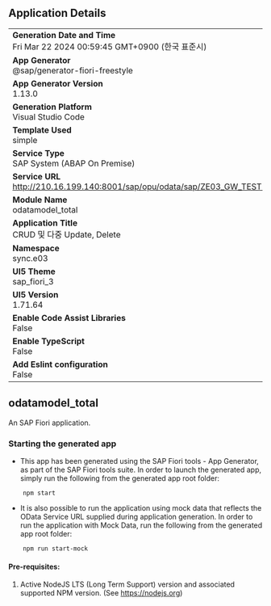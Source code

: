 ## Application Details
|               |
| ------------- |
|**Generation Date and Time**<br>Fri Mar 22 2024 00:59:45 GMT+0900 (한국 표준시)|
|**App Generator**<br>@sap/generator-fiori-freestyle|
|**App Generator Version**<br>1.13.0|
|**Generation Platform**<br>Visual Studio Code|
|**Template Used**<br>simple|
|**Service Type**<br>SAP System (ABAP On Premise)|
|**Service URL**<br>http://210.16.199.140:8001/sap/opu/odata/sap/ZE03_GW_TEST1_SRV
|**Module Name**<br>odatamodel_total|
|**Application Title**<br>CRUD 및 다중 Update, Delete|
|**Namespace**<br>sync.e03|
|**UI5 Theme**<br>sap_fiori_3|
|**UI5 Version**<br>1.71.64|
|**Enable Code Assist Libraries**<br>False|
|**Enable TypeScript**<br>False|
|**Add Eslint configuration**<br>False|

## odatamodel_total

An SAP Fiori application.

### Starting the generated app

-   This app has been generated using the SAP Fiori tools - App Generator, as part of the SAP Fiori tools suite.  In order to launch the generated app, simply run the following from the generated app root folder:

```
    npm start
```

- It is also possible to run the application using mock data that reflects the OData Service URL supplied during application generation.  In order to run the application with Mock Data, run the following from the generated app root folder:

```
    npm run start-mock
```

#### Pre-requisites:

1. Active NodeJS LTS (Long Term Support) version and associated supported NPM version.  (See https://nodejs.org)


